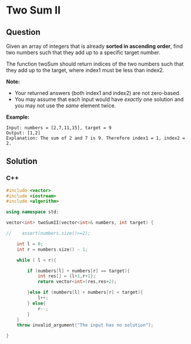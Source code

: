 # Two Sum II



## Question

Given an array of integers that is already **sorted in ascending order**, find two numbers such that they add up to a specific target number.

The function twoSum should return indices of the two numbers such that they add up to the target, where index1 must be less than index2.

**Note:**

- Your returned answers (both index1 and index2) are not zero-based.
- You may assume that each input would have *exactly* one solution and you may not use the *same* element twice.

**Example:**

```
Input: numbers = [2,7,11,15], target = 9
Output: [1,2]
Explanation: The sum of 2 and 7 is 9. Therefore index1 = 1, index2 = 2.
```



## Solution  

### C++

```c++
#include <vector>
#include <iostream>
#include <algorithm>

using namespace std;

vector<int> twoSumII(vector<int>& numbers, int target) {

//    assert(numbers.size()>=2);

    int l = 0;
    int r = numbers.size() - 1;

    while ( l < r){

        if (numbers[l] + numbers[r] == target){
            int res[] = {l+1,r+1};
            return vector<int>(res,res+2);

        }else if (numbers[l] + numbers[r] < target){
            l++;
        } else{
            r--;
        }
    }
    throw invalid_argument("The input has no solution");

}
```


